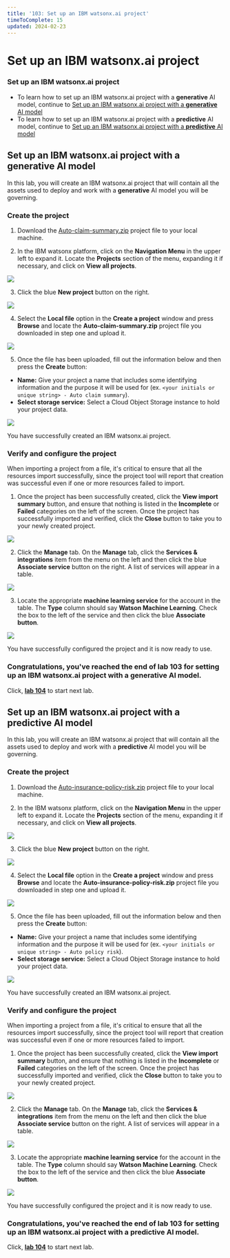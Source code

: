```yaml
---
title: '103: Set up an IBM watsonx.ai project'
timeToComplete: 15
updated: 2024-02-23
---
```


# Set up an IBM watsonx.ai project

### Set up an IBM watsonx.ai project

- To learn how to set up an IBM watsonx.ai project with a **generative** AI model, continue to [Set up an IBM watsonx.ai project with a **generative** AI model](#set-up-an-ibm-watsonxai-project-with-a-generative-ai-model)
- To learn how to set up an IBM watsonx.ai project with a **predictive** AI model, continue to [Set up an IBM watsonx.ai project with a **predictive** AI model](#set-up-an-ibm-watsonxai-project-with-a-predictive-ai-model)

## Set up an IBM watsonx.ai project with a **generative** AI model

In this lab, you will create an IBM watsonx.ai project that will contain all the assets used to deploy and work with a **generative** AI model you will be governing.

### Create the project

1. Download the [Auto-claim-summary.zip](https://raw.githubusercontent.com/ibm-build-lab/VAD-VAR-Workshop/main/content/labs/Watsonx/WatsonxGov/files/Auto-claim-summary.zip) project file to your local machine.

2. In the IBM watsonx platform, click on the **Navigation Menu** in the upper left to expand it. Locate the **Projects** section of the menu, expanding it if necessary, and click on **View all projects**.

![](./images/103/navigation-menu-projects.png)

3. Click the blue **New project** button on the right.

![](./images/103/new-project.png)

4. Select the **Local file** option in the **Create a project** window and press **Browse** and locate the **Auto-claim-summary.zip** project file you downloaded in step one and upload it.

![](./images/103/create-project.png)

5. Once the file has been uploaded, fill out the information below and then press the **Create** button:

- **Name:** Give your project a name that includes some identifying information and the purpose it will be used for (ex. `<your initials or unique string> - Auto claim summary`).
- **Select storage service:** Select a Cloud Object Storage instance to hold your project data.

![](./images/103/create-generative-project.png)

You have successfully created an IBM watsonx.ai project.

### Verify and configure the project

When importing a project from a file, it's critical to ensure that all the resources import successfully, since the project tool will report that creation was successful even if one or more resources failed to import.

1. Once the project has been successfully created, click the **View import summary** button, and ensure that nothing is listed in the **Incomplete** or **Failed** categories on the left of the screen. Once the project has successfully imported and verified, click the **Close** button to take you to your newly created project.

![](./images/103/generative-project-import-summary.png)

2. Click the **Manage** tab. On the **Manage** tab, click the **Services & integrations** item from the menu on the left and then click the blue **Associate service** button on the right. A list of services will appear in a table.

![](./images/103/associate-service.png)

3. Locate the appropriate **machine learning service** for the account in the table. The **Type** column should say **Watson Machine Learning**. Check the box to the left of the service and then click the blue **Associate button**.

![](./images/103/associate-ml-service.png)

You have successfully configured the project and it is now ready to use.

### Congratulations, you've reached the end of lab 103 for setting up an IBM watsonx.ai project with a **generative** AI model.

Click, **[lab 104](/watsonx/watsonxgov/104)** to start next lab.

## Set up an IBM watsonx.ai project with a **predictive** AI model

In this lab, you will create an IBM watsonx.ai project that will contain all the assets used to deploy and work with a **predictive** AI model you will be governing.

### Create the project

1. Download the [Auto-insurance-policy-risk.zip](https://raw.githubusercontent.com/ibm-build-lab/VAD-VAR-Workshop/main/content/labs/Watsonx/WatsonxGov/files/Auto-insurance-policy-risk.zip) project file to your local machine.

2. In the IBM watsonx platform, click on the **Navigation Menu** in the upper left to expand it. Locate the **Projects** section of the menu, expanding it if necessary, and click on **View all projects**.

![](./images/103/navigation-menu-projects.png)

3. Click the blue **New project** button on the right.

![](./images/103/new-project.png)

4. Select the **Local file** option in the **Create a project** window and press **Browse** and locate the **Auto-insurance-policy-risk.zip** project file you downloaded in step one and upload it.

![](./images/103/create-project.png)

5. Once the file has been uploaded, fill out the information below and then press the **Create** button:

- **Name:** Give your project a name that includes some identifying information and the purpose it will be used for (ex. `<your initials or unique string> - Auto policy risk`).
- **Select storage service:** Select a Cloud Object Storage instance to hold your project data.

![](./images/103/create-predictive-project.png)

You have successfully created an IBM watsonx.ai project.

### Verify and configure the project

When importing a project from a file, it's critical to ensure that all the resources import successfully, since the project tool will report that creation was successful even if one or more resources failed to import.

1. Once the project has been successfully created, click the **View import summary** button, and ensure that nothing is listed in the **Incomplete** or **Failed** categories on the left of the screen. Once the project has successfully imported and verified, click the **Close** button to take you to your newly created project.

![](./images/103/predictive-project-import-summary.png)

2. Click the **Manage** tab. On the **Manage** tab, click the **Services & integrations** item from the menu on the left and then click the blue **Associate service** button on the right. A list of services will appear in a table.

![](./images/103/associate-service.png)

3. Locate the appropriate **machine learning service** for the account in the table. The **Type** column should say **Watson Machine Learning**. Check the box to the left of the service and then click the blue **Associate button**.

![](./images/103/associate-ml-service.png)

You have successfully configured the project and it is now ready to use.

### Congratulations, you've reached the end of lab 103 for setting up an IBM watsonx.ai project with a **predictive** AI model.

Click, **[lab 104](/watsonx/watsonxgov/104)** to start next lab.
